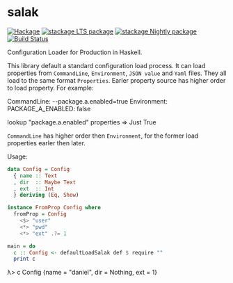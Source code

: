 # salak

[![Hackage](https://img.shields.io/hackage/v/salak.svg)](https://hackage.haskell.org/package/salak)
[![stackage LTS package](http://stackage.org/package/salak/badge/lts)](http://stackage.org/lts/package/salak)
[![stackage Nightly package](http://stackage.org/package/salak/badge/nightly)](http://stackage.org/nightly/package/salak)
[![Build Status](https://travis-ci.org/leptonyu/salak.svg?branch=master)](https://travis-ci.org/leptonyu/salak)


Configuration Loader for Production in Haskell.

This library default a standard configuration load process. It can load properties from `CommandLine`, `Environment`,
`JSON value` and `Yaml` files. They all load to the same format `Properties`. Earler property source has higher order
to load property. For example:

CommandLine:  --package.a.enabled=true
Environment: PACKAGE_A_ENABLED: false

lookup "package.a.enabled" properties => Just True

`CommandLine` has higher order then `Environment`, for the former load properties earler then later.

Usage:

```Haskell
data Config = Config
  { name :: Text
  , dir  :: Maybe Text
  , ext  :: Int
  } deriving (Eq, Show)

instance FromProp Config where
  fromProp = Config
    <$> "user"
    <*> "pwd"
    <*> "ext" .?= 1

main = do
  c :: Config <- defaultLoadSalak def $ require ""
  print c
```

λ> c
Config {name = "daniel", dir = Nothing, ext = 1}